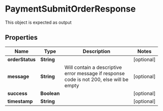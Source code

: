 

# PaymentSubmitOrderResponse

This object is expected as output
## Properties

Name | Type | Description | Notes
------------ | ------------- | ------------- | -------------
**orderStatus** | **String** |  |  [optional]
**message** | **String** | Will contain a descriptive error message if response code is not 200, else will be empty |  [optional]
**success** | **Boolean** |  |  [optional]
**timestamp** | **String** |  |  [optional]



